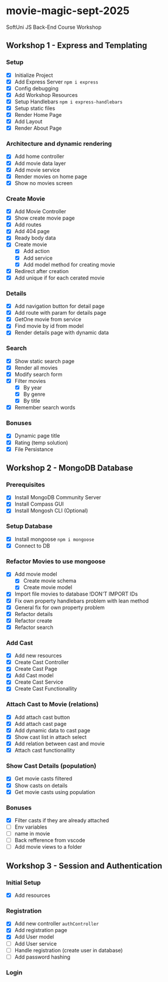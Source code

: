 # movie-magic-sept-2025
SoftUni JS Back-End Course Workshop

## Workshop 1 - Express and Templating

### Setup
 - [x] Initialize Project
 - [x] Add Express Server `npm i express`
 - [x] Config debugging
 - [x] Add Workshop Resources
 - [x] Setup Handlebars `npm i express-handlebars`
 - [x] Setup static files
 - [x] Render Home Page
 - [x] Add Layout
 - [x] Render About Page
### Architecture and dynamic rendering
 - [x] Add home controller
 - [x] Add movie data layer
 - [x] Add movie service
 - [x] Render movies on home page
 - [x] Show no movies screen
### Create Movie
 - [x] Add Movie Controller
 - [x] Show create movie page
 - [x] Add routes
 - [x] Add 404 page
 - [x] Ready body data
 - [x] Create movie
   - [x] Add action
   - [x] Add service
   - [x] Add model method for creating movie
 - [x] Redirect after creation
 - [x] Add unique if for each cerated movie
### Details
 - [x] Add navigation button for detail page
 - [x] Add route with param for details page 
 - [x] GetOne movie from service
 - [x] Find movie by id from model
 - [x] Render details page with dynamic data
### Search
 - [x] Show static search page
 - [x] Render all movies
 - [x] Modify search form
 - [x] Filter movies
   - [x] By year
   - [x] By genre
   - [x] By title 
 - [x] Remember search words
### Bonuses
 - [x] Dynamic page title
 - [x] Rating (temp solution)
 - [x] File Persistance

## Workshop 2 - MongoDB Database

### Prerequisites
 - [x] Install MongoDB Community Server
 - [x] Install Compass GUI
 - [x] Install Mongosh CLI (Optional)

### Setup Database
 - [x] Install mongoose `npm i mongoose`
 - [x] Connect to DB 

### Refactor Movies to use mongoose
 - [x] Add movie model
   - [x] Create movie schema
   - [x] Create movie model
 - [x] Import file movies to database !DON'T IMPORT IDs
 - [x] Fix own property handlebars problem with lean method
 - [x] General fix for own property problem
 - [x] Refactor details
 - [x] Refactor create
 - [x] Refactor search

### Add Cast
 - [x] Add new resources
 - [x] Create Cast Controller
 - [x] Create Cast Page
 - [x] Add Cast model
 - [x] Create Cast Service
 - [x] Create Cast Functionallity

### Attach Cast to Movie (relations)
 - [x] Add attach cast button
 - [x] Add attach cast page
 - [x] Add dynamic data to cast page
 - [x] Show cast list in attach select
 - [x] Add relation between cast and movie
 - [x] Attach cast functionallity

### Show Cast Details (population)
 - [x] Get movie casts filtered
 - [x] Show casts on details
 - [x] Get movie casts using population

### Bonuses
 - [x] Filter casts if they are already attached
 - [ ] Env variables
 - [ ] name in movie
 - [ ] Back refference from vscode
 - [ ] Add movie views to a folder

## Workshop 3 - Session and Authentication

### Initial Setup
 - [x] Add resources

### Registration
 - [x] Add new controller `authController`
 - [x] Add registration page
 - [x] Add User model
 - [ ] Add User service
 - [ ] Handle registration (create user in database)
 - [ ] Add password hashing

### Login


